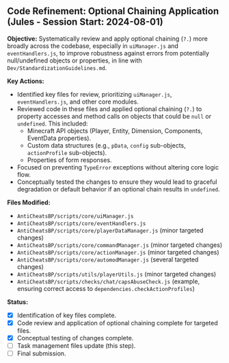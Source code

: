## Code Refinement: Optional Chaining Application (Jules - Session Start: 2024-08-01)

**Objective:** Systematically review and apply optional chaining (`?.`) more broadly across the codebase, especially in `uiManager.js` and `eventHandlers.js`, to improve robustness against errors from potentially null/undefined objects or properties, in line with `Dev/StandardizationGuidelines.md`.

**Key Actions:**
*   Identified key files for review, prioritizing `uiManager.js`, `eventHandlers.js`, and other core modules.
*   Reviewed code in these files and applied optional chaining (`?.`) to property accesses and method calls on objects that could be `null` or `undefined`. This included:
    *   Minecraft API objects (Player, Entity, Dimension, Components, EventData properties).
    *   Custom data structures (e.g., `pData`, `config` sub-objects, `actionProfile` sub-objects).
    *   Properties of form responses.
*   Focused on preventing `TypeError` exceptions without altering core logic flow.
*   Conceptually tested the changes to ensure they would lead to graceful degradation or default behavior if an optional chain results in `undefined`.

**Files Modified:**
*   `AntiCheatsBP/scripts/core/uiManager.js`
*   `AntiCheatsBP/scripts/core/eventHandlers.js`
*   `AntiCheatsBP/scripts/core/playerDataManager.js` (minor targeted changes)
*   `AntiCheatsBP/scripts/core/commandManager.js` (minor targeted changes)
*   `AntiCheatsBP/scripts/core/actionManager.js` (minor targeted changes)
*   `AntiCheatsBP/scripts/core/automodManager.js` (several targeted changes)
*   `AntiCheatsBP/scripts/utils/playerUtils.js` (minor targeted changes)
*   `AntiCheatsBP/scripts/checks/chat/capsAbuseCheck.js` (example, ensuring correct access to `dependencies.checkActionProfiles`)

**Status:**
*   [x] Identification of key files complete.
*   [x] Code review and application of optional chaining complete for targeted files.
*   [x] Conceptual testing of changes complete.
*   [ ] Task management files update (this step).
*   [ ] Final submission.
